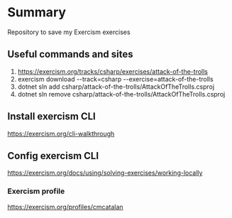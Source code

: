 # Summary
Repository to save my Exercism exercises

## Useful commands and sites
1. https://exercism.org/tracks/csharp/exercises/attack-of-the-trolls
1. exercism download --track=csharp --exercise=attack-of-the-trolls
1. dotnet sln add csharp/attack-of-the-trolls/AttackOfTheTrolls.csproj
2. dotnet sln remove csharp/attack-of-the-trolls/AttackOfTheTrolls.csproj

## Install exercism CLI
https://exercism.org/cli-walkthrough

## Config exercism CLI
https://exercism.org/docs/using/solving-exercises/working-locally

### Exercism profile
https://exercism.org/profiles/cmcatalan
